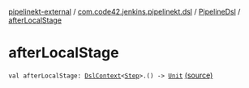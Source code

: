 [pipelinekt-external](../../index.md) / [com.code42.jenkins.pipelinekt.dsl](../index.md) / [PipelineDsl](index.md) / [afterLocalStage](./after-local-stage.md)

# afterLocalStage

`val afterLocalStage: `[`DslContext`](../-dsl-context/index.md)`<`[`Step`](../../com.code42.jenkins.pipelinekt.core.step/-step/index.md)`>.() -> `[`Unit`](https://kotlinlang.org/api/latest/jvm/stdlib/kotlin/-unit/index.html) [(source)](https://github.com/code42/pipelinekt/tree/master/dsl/src/main/kotlin/com/code42/jenkins/pipelinekt/dsl/PipelineDsl.kt#L46)